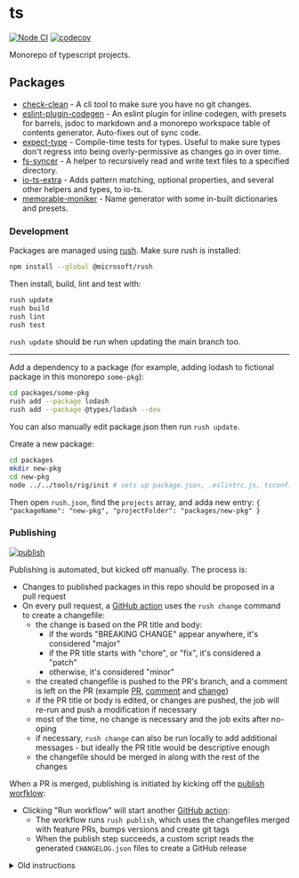 # ts

[![Node CI](https://github.com/mmkal/ts/workflows/Node%20CI/badge.svg)](https://github.com/mmkal/ts/actions?query=workflow%3A%22Node+CI%22)
[![codecov](https://codecov.io/gh/mmkal/ts/branch/main/graph/badge.svg)](https://codecov.io/gh/mmkal/ts)

Monorepo of typescript projects.

## Packages

<!-- codegen:start {preset: monorepoTOC, sort: package.name} -->
- [check-clean](./packages/check-clean) - A cli tool to make sure you have no git changes.
- [eslint-plugin-codegen](https://github.com/mmkal/ts/tree/main/packages/eslint-plugin-codegen#readme) - An eslint plugin for inline codegen, with presets for barrels, jsdoc to markdown and a monorepo workspace table of contents generator. Auto-fixes out of sync code.
- [expect-type](https://github.com/mmkal/ts/tree/main/packages/expect-type#readme) - Compile-time tests for types. Useful to make sure types don't regress into being overly-permissive as changes go in over time.
- [fs-syncer](./packages/fs-syncer) - A helper to recursively read and write text files to a specified directory.
- [io-ts-extra](https://github.com/mmkal/ts/tree/main/packages/io-ts-extra#readme) - Adds pattern matching, optional properties, and several other helpers and types, to io-ts.
- [memorable-moniker](https://github.com/mmkal/ts/tree/main/packages/memorable-moniker#readme) - Name generator with some in-built dictionaries and presets.
<!-- codegen:end -->

### Development

Packages are managed using [rush](https://rushjs.io/pages/developer/new_developer/). Make sure rush is installed:

```bash
npm install --global @microsoft/rush
```

Then install, build, lint and test with:

```bash
rush update
rush build
rush lint
rush test
```

`rush update` should be run when updating the main branch too.

___

Add a dependency to a package (for example, adding lodash to fictional package in this monorepo `some-pkg`):

```bash
cd packages/some-pkg
rush add --package lodash
rush add --package @types/lodash --dev
```

You can also manually edit package.json then run `rush update`.

Create a new package:

```bash
cd packages
mkdir new-pkg
cd new-pkg
node ../../tools/rig/init # sets up package.json, .eslintrc.js, tsconfig.json, jest.config.js
```

<!-- todo: make this step unnecessary -->
Then open `rush.json`, find the `projects` array, and adda new entry: `{ "packageName": "new-pkg", "projectFolder": "packages/new-pkg" }`

### Publishing 
[![publish](https://github.com/mmkal/ts/workflows/publish/badge.svg)](https://github.com/mmkal/ts/actions?query=workflow%3Apublish)

Publishing is automated, but kicked off manually. The process is:

- Changes to published packages in this repo should be proposed in a pull request
- On every pull request, a [GitHub action](./.github/workflows/changes.yml) uses the `rush change` command to create a changefile:
  - the change is based on the PR title and body:
    - if the words "BREAKING CHANGE" appear anywhere, it's considered "major"
    - if the PR title starts with "chore", or "fix", it's considered a "patch"
    - otherwise, it's considered "minor"
  - the created changefile is pushed to the PR's branch, and a comment is left on the PR (example [PR](https://github.com/mmkal/ts/pull/166), [comment](https://github.com/mmkal/ts/pull/166#issuecomment-694554963) and [change](https://github.com/mmkal/ts/commit/8d8c442fdd54dc6732bf56e9a074afea58dc8303))
  - if the PR title or body is edited, or changes are pushed, the job will re-run and push a modification if necessary
  - most of the time, no change is necessary and the job exits after no-oping
  - if necessary, `rush change` can also be run locally to add additional messages - but ideally the PR title would be descriptive enough
  - the changefile should be merged in along with the rest of the changes

When a PR is merged, publishing is initiated by kicking off the [publish worfklow](https://github.com/mmkal/ts/actions?query=workflow%3Apublish):

- Clicking "Run workflow" will start another [GitHub action](./.github/workflows/publish.yml):
  - The workflow runs `rush publish`, which uses the changefiles merged with feature PRs, bumps versions and create git tags
  - When the publish step succeeds, a custom script reads the generated `CHANGELOG.json` files to create a GitHub release

<details>
<summary>Old instructions</summary>

Links to trees with previous iteration of publish instructions:

- For creating canary releases: https://github.com/mmkal/ts/tree/fc5f2dd50a04439573bcfb1f4b7bf0cad59c1c59
- For publishing to GitHub Packages' npm registry: https://github.com/mmkal/ts/tree/56bed6ba6c3fa7eca06c9f73adf104438e9b0f8a

</details>
